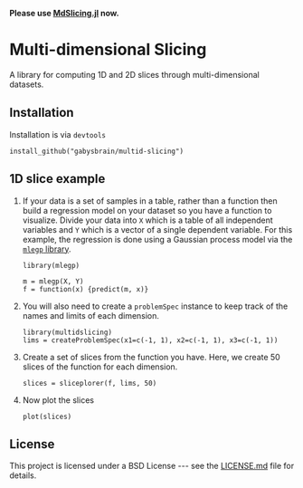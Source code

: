 
**Please use [MdSlicing.jl](https://github.com/gabysbrain/MdSlicing.jl) now.**
 
# Multi-dimensional Slicing

A library for computing 1D and 2D slices through multi-dimensional datasets. 

## Installation

Installation is via `devtools`

```
install_github("gabysbrain/multid-slicing")
```

## 1D slice example

1. If your data is a set of samples in a table, rather than a function then 
   build a regression model on your dataset so you have a function to 
   visualize. Divide your data into `X` which is a table of all independent
   variables and `Y` which is a vector of a single dependent variable. For this
   example, the regression is done using a Gaussian process model via
   the [`mlegp` library](https://cran.r-project.org/web/packages/mlegp/index.html).
   ```
   library(mlegp)

   m = mlegp(X, Y)
   f = function(x) {predict(m, x)}
   ```
2. You will also need to create a `problemSpec` instance to keep track of 
   the names and limits of each dimension.
   ```
   library(multidslicing)
   lims = createProblemSpec(x1=c(-1, 1), x2=c(-1, 1), x3=c(-1, 1))
   ```
3. Create a set of slices from the function you have. Here, we create 50 
   slices of the function for each dimension.
   ```
   slices = sliceplorer(f, lims, 50)
   ```
4. Now plot the slices
   ```
   plot(slices)
   ```

## License

This project is licensed under a BSD License --- see the 
[LICENSE.md](LICENSE.md) file for details.

